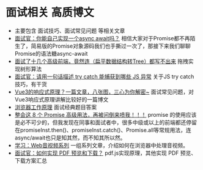 # 面试相关 高质博文
* 主要包含 面试技巧、面试常见问题 等相关文章
* [面试官：你能自己实现一个async await吗？](https://juejin.cn/post/7171844555904385061) 相信大家对于Promise都不再陌生了，简易版的Promise对象源码我们也手撕过一次了，那接下来我们聊聊Promise的语法糖async-await
* [面试了十几个高级前端，竟然连（扁平数据结构转Tree）都写不出来](https://juejin.cn/post/6983904373508145189) 拖拽实现树形算法
* [面试官：请用一句话描述 try catch 能捕获到哪些 JS 异常](https://juejin.cn/post/6844904143891464200) 关于JS try catch 技巧，有干货
* [Vue3的响应式原理？一篇文章，八张图，三心为你解密~](https://mp.weixin.qq.com/s?__biz=Mzg2NjY2NTcyNg==&mid=2247487666&idx=1&sn=eeb84d739949af3544673f2713f0c504&chksm=ce460523f9318c351b15699534de9c2e3dcc12f54ec5bfbbc7fc9a8e71f9c194127204d7c00c&token=938942970&lang=zh_CN#rd) 面试常见问题，对Vue3响应式原理讲解比较好的一篇博文
* [浏览器工作原理](https://juejin.cn/post/7204806134935306301?share_token=6b371c60-7928-4f4e-ab81-65ca4233333b) 面试经典题目答案
* [整会这 8 个 Promise 高级用法，再被问倒来喷我！！！](https://mp.weixin.qq.com/s/GH_GrE4cRC4tw3yNpJ8zoA) promise 的使用应该是必不可少的，但我发现在同事和面试者中，很多中级或以上的前端都还停留在promiseInst.then()、promiseInst.catch()、Promise.all等常规用法，连async/await也只是知其然，而不知其所以然。
* [学习：Web音视频系列](https://hughfenghen.github.io/tag/WebAV/) 一组系列文章，介绍如何在浏览器中处理音视频。
* [面试官：如何实现 PDF 预览和下载？](https://mp.weixin.qq.com/s/BvS9-b5HGO5QHKTFclQJsA) pdf.js实现原理，其他实现 PDF 预览、下载方案汇总
